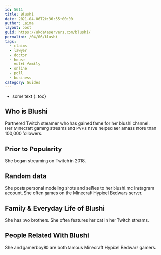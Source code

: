 ```yaml
---
id: 5611
title: Blushi
date: 2021-04-06T20:36:55+00:00
author: Laima
layout: post
guid: https://ukdataservers.com/blushi/
permalink: /04/06/blushi
tags:
  - claims
  - lawyer
  - doctor
  - house
  - multi family
  - online
  - poll
  - business
category: Guides
---
```


* some text
{: toc}


## Who is Blushi
                  
                  
                  
Partnered Twitch streamer who has gained fame for her blushi channel. Her Minecraft gaming streams and PvPs have helped her amass more than 100,000 followers. 
                  
              
            
              
            
                
                
                
## Prior to Popularity
                  
                  
                  
She began streaming on Twitch in 2018.
                  
              
            
              
            
                
                
                
## Random data
                  
                  
                  
She posts personal modeling shots and selfies to her blushi.mc Instagram account. She often games on the Minecraft Hypixel Bedwars server.
                  
              
            
              
            
                
                
                
## Family & Everyday Life of Blushi
                  
                  
                  
She has two brothers. She often features her cat in her Twitch streams. 
                  
              
            
              
            
                
                
                
## People Related With Blushi
                  
                  
                  
She and gamerboy80 are both famous Minecraft Hypixel Bedwars gamers.
                  
              
            
              
            
                
              
            
              
              
            
            
              
            
          
          
          